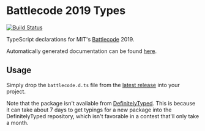 # Battlecode 2019 Types

[![Build Status](https://travis-ci.com/jmerle/battlecode-2019-types.svg?branch=master)](https://travis-ci.com/jmerle/battlecode-2019-types)

TypeScript declarations for MIT's [Battlecode](https://battlecode.org/) 2019.

Automatically generated documentation can be found [here](http://jmerle.github.io/battlecode-2019-types/).

## Usage

Simply drop the `battlecode.d.ts` file from the [latest release](https://github.com/jmerle/battlecode-2019-types/releases) into your project.

Note that the package isn't available from [DefinitelyTyped](https://github.com/DefinitelyTyped/DefinitelyTyped). This is because it can take about 7 days to get typings for a new package into the DefinitelyTyped repository, which isn't favorable in a contest that'll only take a month.
